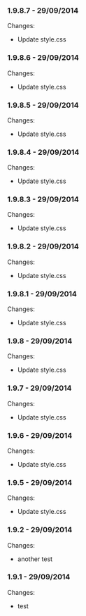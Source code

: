 

### 1.9.8.7 - 29/09/2014

 Changes: 


 * Update style.css


### 1.9.8.6 - 29/09/2014

 Changes: 


 * Update style.css


### 1.9.8.5 - 29/09/2014

 Changes: 


 * Update style.css


### 1.9.8.4 - 29/09/2014

 Changes: 


 * Update style.css


### 1.9.8.3 - 29/09/2014

 Changes: 


 * Update style.css


### 1.9.8.2 - 29/09/2014

 Changes: 


 * Update style.css


### 1.9.8.1 - 29/09/2014

 Changes: 


 * Update style.css


### 1.9.8 - 29/09/2014

 Changes: 


 * Update style.css


### 1.9.7 - 29/09/2014

 Changes: 


 * Update style.css


### 1.9.6 - 29/09/2014

 Changes: 


 * Update style.css


### 1.9.5 - 29/09/2014

 Changes: 


 * Update style.css


### 1.9.2 - 29/09/2014

 Changes: 


 * another test


### 1.9.1 - 29/09/2014

 Changes: 


 * test

